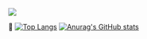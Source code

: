 <img src="https://capsule-render.vercel.app/api?type=waving&color=0:FFFFFF,100:000000&height=300&section=header&text=안녕하세요플레&fontSize=90" />

🔭
[![Top Langs](https://github-readme-stats.vercel.app/api/top-langs/?username=leeks9653)](https://github.com/leeks9653/github-readme-stats)
[![Anurag's GitHub stats](https://github-readme-stats.vercel.app/api?username=leeks9653)](https://github.com/leeks9653/github-readme-stats)

<!--
**leeks9653/leeks9653** is a ✨ _special_ ✨ repository because its `README.md` (this file) appears on your GitHub profile.

Here are some ideas to get you started:

- 🔭 I’m currently working on ...
- 🌱 I’m currently learning ...
- 👯 I’m looking to collaborate on ...
- 🤔 I’m looking for help with ...
- 💬 Ask me about ...
- 📫 How to reach me: ...
- 😄 Pronouns: ...
- ⚡ Fun fact: ...
-->
